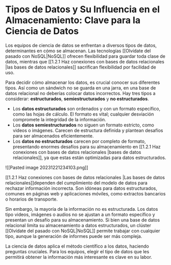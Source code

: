 # Tipos de Datos y Su Influencia en el Almacenamiento: Clave para la Ciencia de Datos

Los equipos de ciencia de datos se enfrentan a diversos tipos de datos, determinantes en cómo se almacenan. Las tecnologías [[Olvídate del pasado con NoSQL|NoSQL]] ofrecen flexibilidad para guardar toda clase de datos, mientras que [[1.2.1 Haz conexiones con bases de datos relacionales |las bases de datos relacionales]] sacrifican flexibilidad por facilidad de uso.

Para decidir cómo almacenar los datos, es crucial conocer sus diferentes tipos. Así como un sándwich no se guarda en una jarra, en una base de datos relacional no deberías colocar datos incorrectos. Hay tres tipos a considerar: **estructurados**, **semiestructurados** y **no estructurados**.

- Los **datos estructurados** son ordenados y con un formato específico, como las hojas de cálculo. El formato es vital; cualquier desviación compromete la integridad de la información.
- Los **datos semiestructurados** no siguen un formato estricto, como videos o imágenes. Carecen de estructura definida y plantean desafíos para ser almacenados eficientemente.
- Los **datos no estructurados** carecen por completo de formato, presentando enormes desafíos para su almacenamiento en [[1.2.1 Haz conexiones con bases de datos relacionales |bases de datos relacionales]], ya que estas están optimizadas para datos estructurados.

![[Pasted image 20231221234103.png]]

[[1.2.1 Haz conexiones con bases de datos relacionales |Las bases de datos relacionales]]dependen del cumplimiento del modelo de datos para rechazar información incorrecta. Son idóneas para datos estructurados, comunes en páginas web y aplicaciones móviles, como extractos bancarios o horarios de transporte.

Sin embargo, la mayoría de la información no es estructurada. Los datos tipo videos, imágenes o audios no se ajustan a un formato específico y presentan un desafío para su almacenamiento. Si bien una base de datos relacional limita su almacenamiento a datos estructurados, un clúster [[Olvídate del pasado con NoSQL|NoSQL]] permite trabajar con cualquier tipo, aunque la generación de informes puede ser más compleja.

La ciencia de datos aplica el método científico a los datos, haciendo preguntas cruciales. Para los equipos, elegir el tipo de datos que les permitirá obtener la información más interesante es clave en su labor.
